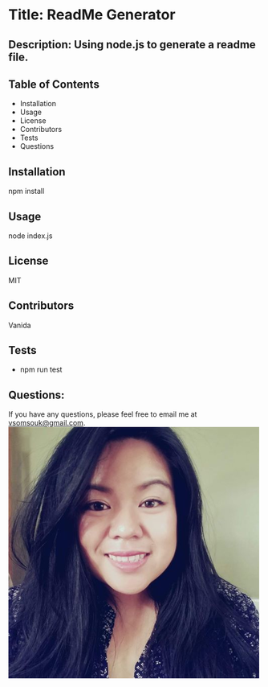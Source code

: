 


# Title: ReadMe Generator

## Description: Using node.js to generate a readme file.

## Table of Contents
* Installation
* Usage
* License
* Contributors
* Tests
* Questions

## Installation
npm install

## Usage
node index.js

## License
MIT

## Contributors
Vanida

## Tests
* npm run test

## Questions:
If you have any questions, please feel free to email me at vsomsouk@gmail.com.
<img src="./src/bioimg.jpg">
